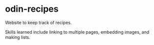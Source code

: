 # odin-recipes

Website to keep track of recipes.

Skills learned include linking to multiple pages, embedding images, and making lists.